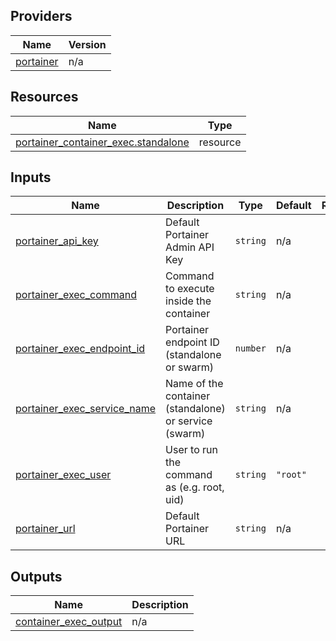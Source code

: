 <!-- BEGIN_TF_DOCS -->


## Providers

| Name | Version |
|------|---------|
| <a name="provider_portainer"></a> [portainer](#provider\_portainer) | n/a |

## Resources

| Name | Type |
|------|------|
| [portainer_container_exec.standalone](https://registry.terraform.io/providers/grulicht/portainer/latest/docs/resources/container_exec) | resource |

## Inputs

| Name | Description | Type | Default | Required |
|------|-------------|------|---------|:--------:|
| <a name="input_portainer_api_key"></a> [portainer\_api\_key](#input\_portainer\_api\_key) | Default Portainer Admin API Key | `string` | n/a | yes |
| <a name="input_portainer_exec_command"></a> [portainer\_exec\_command](#input\_portainer\_exec\_command) | Command to execute inside the container | `string` | n/a | yes |
| <a name="input_portainer_exec_endpoint_id"></a> [portainer\_exec\_endpoint\_id](#input\_portainer\_exec\_endpoint\_id) | Portainer endpoint ID (standalone or swarm) | `number` | n/a | yes |
| <a name="input_portainer_exec_service_name"></a> [portainer\_exec\_service\_name](#input\_portainer\_exec\_service\_name) | Name of the container (standalone) or service (swarm) | `string` | n/a | yes |
| <a name="input_portainer_exec_user"></a> [portainer\_exec\_user](#input\_portainer\_exec\_user) | User to run the command as (e.g. root, uid) | `string` | `"root"` | no |
| <a name="input_portainer_url"></a> [portainer\_url](#input\_portainer\_url) | Default Portainer URL | `string` | n/a | yes |

## Outputs

| Name | Description |
|------|-------------|
| <a name="output_container_exec_output"></a> [container\_exec\_output](#output\_container\_exec\_output) | n/a |
<!-- END_TF_DOCS -->